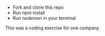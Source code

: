 * Fork and clone this repo
* Run npm install
* Run nodemon in your terminal 

This was a coding exercise for one company. 
